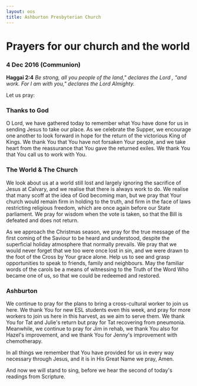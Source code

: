 ```yaml
---
layout: oos
title: Ashburton Presbyterian Church
---
```

# Prayers for our church and the world
### 4 Dec 2016 (Communion)
__Haggai 2:4__ _Be strong, all you people of the land," declares the Lord , "and work. For I am with you," declares the Lord Almighty._

Let us pray:

### Thanks to God
O Lord, we have gathered today to remember what You have done for us in sending Jesus to take our place. As we celebrate the Supper, we encourage one another to look forward in hope for the return of the victorious King of Kings.
We thank You that You have not forsaken Your people, and we take heart from the reassurance that You gave the returned exiles. We thank You that You call us to work with You.

### The World & The Church
We look about us at a world still lost and largely ignoring the sacrifice of Jesus at Calvary, and we realise that there is always work to do. We realise that many scoff at the idea of God becoming man, but we pray that Your church would remain firm in holding to the truth, and firm in the face of laws restricting religious freedom, which are once again before our State parliament. We pray for wisdom when the vote is taken, so that the Bill is defeated and does not return.  

As we approach the Christmas season, we pray for the true message of the first coming of the Saviour to be heard and understood, despite the superficial holiday atmosphere that normally prevails. We pray that we would never forget that we too were once lost in sin, and we were drawn to the foot of the Cross by Your grace alone. Help us to see and grasp opportunities to speak to friends, family and neighbours. May the familiar words of the carols be a means of witnessing to the Truth of the Word Who became one of us, so that we could be redeemed and restored.

### Ashburton
We continue to pray for the plans to bring a cross-cultural worker to join us here. We thank You for new ESL students even this week, and pray for more workers to join us here in this harvest, as we aim to serve them. We thank You for Tat and Julie's return but pray for Tat recovering from pneumonia. Meanwhile, we continue to pray for Jim in rehab, we thank You also for Hazel's improvement, and we thank You for Jenny's improvement with chemotherapy.

In all things we remember that You have provided for us in every way necessary through Jesus, and it is in His Great Name we pray, Amen.

And now we will stand to sing, before we hear the second of today's readings from Scripture.